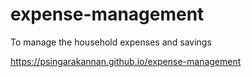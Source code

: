 # expense-management
To manage the household expenses and savings

https://psingarakannan.github.io/expense-management
